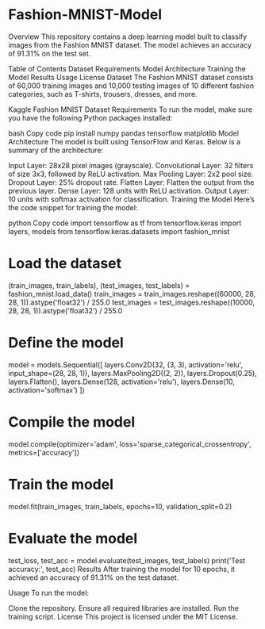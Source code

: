 # Fashion-MNIST-Model
Overview
This repository contains a deep learning model built to classify images from the Fashion MNIST dataset. The model achieves an accuracy of 91.31% on the test set.

Table of Contents
Dataset
Requirements
Model Architecture
Training the Model
Results
Usage
License
Dataset
The Fashion MNIST dataset consists of 60,000 training images and 10,000 testing images of 10 different fashion categories, such as T-shirts, trousers, dresses, and more.

Kaggle Fashion MNIST Dataset
Requirements
To run the model, make sure you have the following Python packages installed:

bash
Copy code
pip install numpy pandas tensorflow matplotlib
Model Architecture
The model is built using TensorFlow and Keras. Below is a summary of the architecture:

Input Layer: 28x28 pixel images (grayscale).
Convolutional Layer: 32 filters of size 3x3, followed by ReLU activation.
Max Pooling Layer: 2x2 pool size.
Dropout Layer: 25% dropout rate.
Flatten Layer: Flatten the output from the previous layer.
Dense Layer: 128 units with ReLU activation.
Output Layer: 10 units with softmax activation for classification.
Training the Model
Here’s the code snippet for training the model:

python
Copy code
import tensorflow as tf
from tensorflow.keras import layers, models
from tensorflow.keras.datasets import fashion_mnist

# Load the dataset
(train_images, train_labels), (test_images, test_labels) = fashion_mnist.load_data()
train_images = train_images.reshape((60000, 28, 28, 1)).astype('float32') / 255.0
test_images = test_images.reshape((10000, 28, 28, 1)).astype('float32') / 255.0

# Define the model
model = models.Sequential([
    layers.Conv2D(32, (3, 3), activation='relu', input_shape=(28, 28, 1)),
    layers.MaxPooling2D((2, 2)),
    layers.Dropout(0.25),
    layers.Flatten(),
    layers.Dense(128, activation='relu'),
    layers.Dense(10, activation='softmax')
])

# Compile the model
model.compile(optimizer='adam', loss='sparse_categorical_crossentropy', metrics=['accuracy'])

# Train the model
model.fit(train_images, train_labels, epochs=10, validation_split=0.2)

# Evaluate the model
test_loss, test_acc = model.evaluate(test_images, test_labels)
print('Test accuracy:', test_acc)
Results
After training the model for 10 epochs, it achieved an accuracy of 91.31% on the test dataset.

Usage
To run the model:

Clone the repository.
Ensure all required libraries are installed.
Run the training script.
License
This project is licensed under the MIT License.

